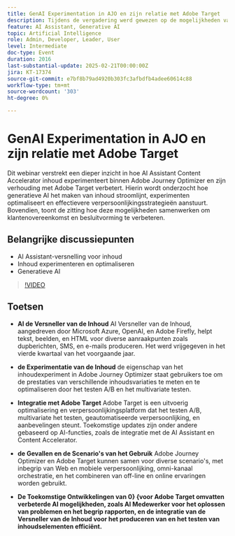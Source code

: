 ```yaml
---
title: GenAI Experimentation in AJO en zijn relatie met Adobe Target
description: Tijdens de vergadering werd gewezen op de mogelijkheden van AI Content Accelerator om tekst, afbeeldingen en HTML te genereren, content experimenteren via Adobe Journey Optimizer, integratie met Adobe Target voor optimalisatie en personalisatie, verschillende gebruiksscenario's voor gecombineerde gereedschappen en toekomstige ontwikkelingen, waaronder verbeterde AI-functies.
feature: AI Assistant, Generative AI
topic: Artificial Intelligence
role: Admin, Developer, Leader, User
level: Intermediate
doc-type: Event
duration: 2016
last-substantial-update: 2025-02-21T00:00:00Z
jira: KT-17374
source-git-commit: e7bf8b79ad4920b303fc3afbdfb4adee60614c88
workflow-type: tm+mt
source-wordcount: '303'
ht-degree: 0%

---
```



# GenAI Experimentation in AJO en zijn relatie met Adobe Target

Dit webinar verstrekt een dieper inzicht in hoe AI Assistant Content Accelerator inhoud experimenteert binnen Adobe Journey Optimizer en zijn verhouding met Adobe Target verbetert. Hierin wordt onderzocht hoe generatieve AI het maken van inhoud stroomlijnt, experimenten optimaliseert en effectievere verpersoonlijkingsstrategieën aanstuurt. Bovendien, toont de zitting hoe deze mogelijkheden samenwerken om klantenovereenkomst en besluitvorming te verbeteren.

## Belangrijke discussiepunten

* AI Assistant-versnelling voor inhoud
* Inhoud experimenteren en optimaliseren
* Generatieve AI

>[!VIDEO](https://video.tv.adobe.com/v/3444453/?learn=on&enablevpops)

## Toetsen

* **AI de Versneller van de Inhoud** AI Versneller van de Inhoud, aangedreven door Microsoft Azure, OpenAI, en Adobe Firefly, helpt tekst, beelden, en HTML voor diverse aanraakpunten zoals dupberichten, SMS, en e-mails produceren. Het werd vrijgegeven in het vierde kwartaal van het voorgaande jaar.

* **de Experimentatie van de Inhoud** de eigenschap van het inhoudexperiment in Adobe Journey Optimizer staat gebruikers toe om de prestaties van verschillende inhoudsvariaties te meten en te optimaliseren door het testen A/B en het multivariate testen.

* **Integratie met Adobe Target** Adobe Target is een uitvoerig optimalisering en verpersoonlijkingsplatform dat het testen A/B, multivariate het testen, geautomatiseerde verpersoonlijking, en aanbevelingen steunt. Toekomstige updates zijn onder andere gebaseerd op AI-functies, zoals de integratie met de AI Assistant en Content Accelerator.

* **de Gevallen en de Scenario&#39;s van het Gebruik** Adobe Journey Optimizer en Adobe Target kunnen samen voor diverse scenario&#39;s, met inbegrip van Web en mobiele verpersoonlijking, omni-kanaal orchestratie, en het combineren van off-line en online ervaringen worden gebruikt.

* **De Toekomstige Ontwikkelingen van 0&rbrace; &lbrace;voor Adobe Target omvatten verbeterde AI mogelijkheden, zoals AI Medewerker voor het oplossen van problemen en het begrip rapporten, en de integratie van de Versneller van de Inhoud voor het produceren van en het testen van inhoudselementen efficiënt.**
